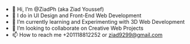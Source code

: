 - 👋 Hi, I’m @ZiadPh (aka Ziad Youssef)
- 👀 I do in UI Design and Front-End Web Development
- 🌱 I’m currently learning and Experimenting with 3D Web Development
- 💞️ I’m looking to collaborate on Creative Web Projects
- 📫 How to reach me +201118812252 or ziad9299@gmail.com

<!---
ZiadPh/ZiadPh is a ✨ special ✨ repository because its `README.md` (this file) appears on your GitHub profile.
You can click the Preview link to take a look at your changes.
--->

